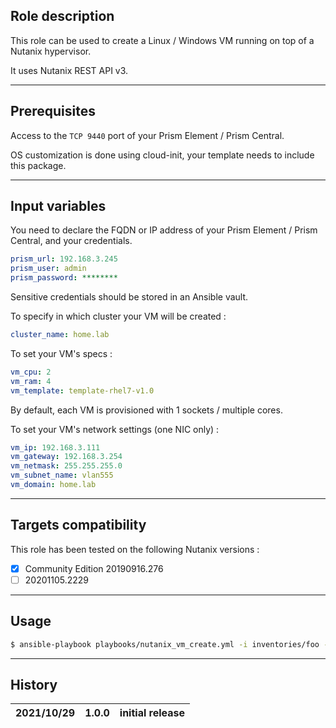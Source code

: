 ## Role description

This role can be used to create a Linux / Windows VM running on top of a Nutanix hypervisor.

It uses Nutanix REST API v3.

------

## Prerequisites

Access to the `TCP 9440` port of your Prism Element / Prism Central.

OS customization is done using cloud-init, your template needs to include this package.

------

## Input variables

You need to declare the FQDN or IP address of your Prism Element / Prism Central, and your credentials.

```yaml
prism_url: 192.168.3.245
prism_user: admin
prism_password: ********
```

Sensitive credentials should be stored in an Ansible vault.

To specify in which cluster your VM will be created :

```yaml
cluster_name: home.lab
```

To set your VM's specs :

```yaml
vm_cpu: 2
vm_ram: 4
vm_template: template-rhel7-v1.0
```

By default, each VM is provisioned with 1 sockets / multiple cores.

To set your VM's network settings (one NIC only) :

```yaml
vm_ip: 192.168.3.111
vm_gateway: 192.168.3.254
vm_netmask: 255.255.255.0
vm_subnet_name: vlan555
vm_domain: home.lab
```

------

## Targets compatibility

This role has been tested on the following Nutanix versions :
- [x] Community Edition 20190916.276
- [ ] 20201105.2229

------

## Usage

```bash
$ ansible-playbook playbooks/nutanix_vm_create.yml -i inventories/foo -l bar
```

------

## History

| 2021/10/29 | 1.0.0 | initial release                                           |
| ---------- | ----- | --------------------------------------------------------- |
